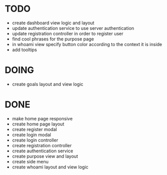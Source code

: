 # TODO

* create dashboard view logic and layout
* update authentication service to use server authentication
* update registration controller in order to register user
* find cool phrases for the purpose page
* in whoami view specify button color according to the context it is inside
* add tooltips

# DOING

* create goals layout and view logic

# DONE

* make home page responsive
* create home page layout
* create register modal
* create login modal
* create login controller
* create registration controller
* create authentication service
* create purpose view and layout
* create side menu
* create whoami layout and view logic
